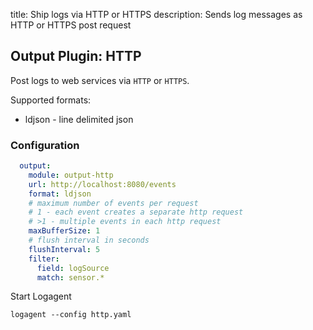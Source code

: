 title: Ship logs via HTTP or HTTPS
description: Sends log messages as HTTP or HTTPS post request

## Output Plugin: HTTP

Post logs to web services via `HTTP` or `HTTPS`. 

Supported formats: 
- ldjson - line delimited json

### Configuration

```yaml
  output:
    module: output-http
    url: http://localhost:8080/events
    format: ldjson
    # maximum number of events per request
    # 1 - each event creates a separate http request
    # >1 - multiple events in each http request
    maxBufferSize: 1
    # flush interval in seconds
    flushInterval: 5
    filter:
      field: logSource
      match: sensor.*
```

Start Logagent

```
logagent --config http.yaml
```
